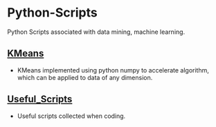 # Python-Scripts

Python Scripts associated with data mining, machine learning.

## [KMeans](https://github.com/watsonyanghx/Python-Useful-Scripts/tree/master/KMeans)

- KMeans implemented using python numpy to accelerate algorithm, which can be applied to data of any dimension.


## [Useful_Scripts](https://github.com/watsonyanghx/Python-Scripts/tree/master/Useful_Scripts)

- Useful scripts collected when coding.

